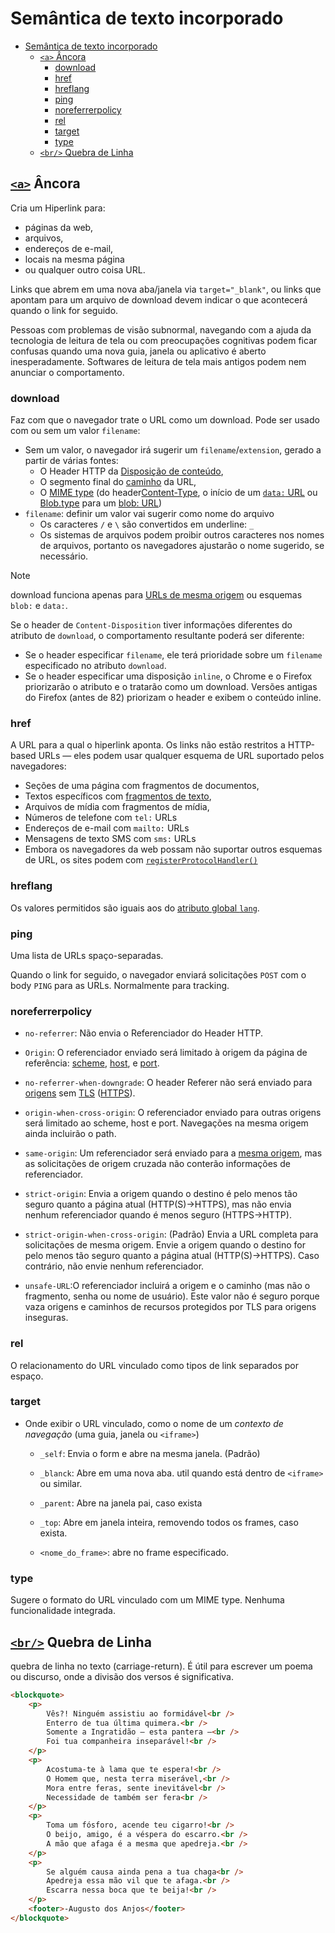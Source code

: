 # Semântica de texto incorporado

- [Semântica de texto incorporado](#semântica-de-texto-incorporado)
  - [``<a>`` Âncora](#a-âncora)
    - [download](#download)
    - [href](#href)
    - [hreflang](#hreflang)
    - [ping](#ping)
    - [noreferrerpolicy](#noreferrerpolicy)
    - [rel](#rel)
    - [target](#target)
    - [type](#type)
  - [``<br/>`` Quebra de Linha](#br-quebra-de-linha)

## [``<a>``](https://developer.mozilla.org/en-US/docs/Web/HTML/Element/a) Âncora

Cria um Hiperlink para:

- páginas da web,
- arquivos,
- endereços de e-mail,
- locais na mesma página
- ou qualquer outro coisa URL.

Links que abrem em uma nova aba/janela via ``target="_blank"``, ou links que apontam para um arquivo de download devem indicar o que acontecerá quando o link for seguido.

Pessoas com problemas de visão subnormal, navegando com a ajuda da tecnologia de leitura de tela ou com preocupações cognitivas podem ficar confusas quando uma nova guia, janela ou aplicativo é aberto inesperadamente. Softwares de leitura de tela mais antigos podem nem anunciar o comportamento.

### download

Faz com que o navegador trate o URL como um download. Pode ser usado com ou sem um valor ``filename``:

- Sem um valor, o navegador irá sugerir um ``filename``/``extension``, gerado a partir de várias fontes:
  - O Header HTTP da [Disposição de conteúdo](https://developer.mozilla.org/en-US/docs/Web/HTTP/Headers/Content-Disposition),
  - O segmento final do [caminho](https://developer.mozilla.org/en-US/docs/Web/API/URL/pathname) da URL,
  - O [MIME type](https://developer.mozilla.org/en-US/docs/Glossary/MIME_type) (do header[Content-Type](https://developer.mozilla.org/en-US/docs/Web/HTTP/Headers/Content-Type), o início de um [``data:`` URL](https://developer.mozilla.org/en-US/docs/Web/HTTP/Basics_of_HTTP/Data_URLs) ou [Blob.type](https://developer.mozilla.org/en-US/docs/Web/API/Blob/type) para um [blob: URL](https://developer.mozilla.org/en-US/docs/Web/API/URL/createObjectURL_static))
- ``filename``: definir um valor vai sugerir como nome do arquivo
  - Os caracteres ``/`` e ``\`` são convertidos em underline: ``_``
  - Os sistemas de arquivos podem proibir outros caracteres nos nomes de arquivos, portanto os navegadores ajustarão o nome sugerido, se necessário.

> [!NOTE]
> download funciona apenas para [URLs de mesma origem](https://developer.mozilla.org/en-US/docs/Web/Security/Same-origin_policy) ou esquemas ``blob:`` e ``data:``.
>
> Se o header de ``Content-Disposition`` tiver informações diferentes do atributo de ``download``, o comportamento resultante poderá ser diferente:
>
> - Se o header especificar ``filename``, ele terá prioridade sobre um ``filename`` especificado no atributo ``download``.
> - Se o header especificar uma disposição ``inline``, o Chrome e o Firefox priorizarão o atributo e o tratarão como um download. Versões antigas do Firefox (antes de 82) priorizam o header e exibem o conteúdo inline.

### href

A URL para a qual o hiperlink aponta. Os links não estão restritos a HTTP-based URLs — eles podem usar qualquer esquema de URL suportado pelos navegadores:

- Seções de uma página com fragmentos de documentos,
- Textos específicos com [fragmentos de texto](https://developer.mozilla.org/en-US/docs/Web/Text_fragments),
- Arquivos de mídia com fragmentos de mídia,
- Números de telefone com ``tel:`` URLs
- Endereços de e-mail com ``mailto:`` URLs
- Mensagens de texto SMS com ``sms:`` URLs
- Embora os navegadores da web possam não suportar outros esquemas de URL, os sites podem com [``registerProtocolHandler()``](https://developer.mozilla.org/en-US/docs/Web/API/Navigator/registerProtocolHandler)

### hreflang

Os valores permitidos são iguais aos do [atributo global ``lang``](Root.md#lang).

### ping

Uma lista de URLs spaço-separadas.

Quando o link for seguido, o navegador enviará solicitações ``POST`` com o body ``PING`` para as URLs. Normalmente para tracking.

### noreferrerpolicy

- ``no-referrer``: Não envia o Referenciador do Header HTTP.

- ``Origin``: O referenciador enviado será limitado à origem da página de referência: [scheme](https://developer.mozilla.org/en-US/docs/Learn/Common_questions/Web_mechanics/What_is_a_URL), [host](https://developer.mozilla.org/en-US/docs/Glossary/Host), e [port](https://developer.mozilla.org/en-US/docs/Glossary/Port).

- ``no-referrer-when-downgrade``: O header Referer não será enviado para [origens](https://developer.mozilla.org/en-US/docs/Glossary/Origin) sem [TLS](https://developer.mozilla.org/en-US/docs/Glossary/TLS) ([HTTPS](https://developer.mozilla.org/en-US/docs/Glossary/HTTPS)).

- ``origin-when-cross-origin``: O referenciador enviado para outras origens será limitado ao scheme, host e port. Navegações na mesma origem ainda incluirão o path.

- ``same-origin``: Um referenciador será enviado para a [mesma origem](https://developer.mozilla.org/en-US/docs/Glossary/Same-origin_policy), mas as solicitações de origem cruzada não conterão informações de referenciador.

- ``strict-origin``: Envia a origem quando o destino é pelo menos tão seguro quanto a página atual (HTTP(S)→HTTPS), mas não envia nenhum referenciador quando é menos seguro (HTTPS→HTTP).

- ``strict-origin-when-cross-origin``: (Padrão) Envia a URL completa para solicitações de mesma origem. Envie a origem quando o destino for pelo menos tão seguro quanto a página atual (HTTP(S)→HTTPS). Caso contrário, não envie nenhum referenciador.

- ``unsafe-URL``:O referenciador incluirá a origem e o caminho (mas não o fragmento, senha ou nome de usuário). Este valor não é seguro porque vaza origens e caminhos de recursos protegidos por TLS para origens inseguras.

### rel

O relacionamento do URL vinculado como tipos de link separados por espaço.

### target

- Onde exibir o URL vinculado, como o nome de um *contexto de navegação* (uma guia, janela ou ``<iframe>``)

  - ``_self``: Envia o form e abre na mesma janela. (Padrão)

  - ``_blanck``: Abre em uma nova aba. util quando está dentro de ``<iframe>`` ou similar.

  - ``_parent``: Abre na janela pai, caso exista

  - ``_top``: Abre em janela inteira, removendo todos os frames, caso exista.

  - ``<nome_do_frame>``: abre no frame especificado.

### type

Sugere o formato do URL vinculado com um MIME type. Nenhuma funcionalidade integrada.

## [``<br/>``](https://developer.mozilla.org/en-US/docs/Web/HTML/Element/br) Quebra de Linha

quebra de linha no texto (carriage-return). É útil para escrever um poema ou discurso, onde a divisão dos versos é significativa.

```html
<blockquote>
    <p>
        Vês?! Ninguém assistiu ao formidável<br />
        Enterro de tua última quimera.<br />
        Somente a Ingratidão – esta pantera –<br />
        Foi tua companheira inseparável!<br />
    </p>
    <p>
        Acostuma-te à lama que te espera!<br />
        O Homem que, nesta terra miserável,<br />
        Mora entre feras, sente inevitável<br />
        Necessidade de também ser fera<br />
    </p>
    <p>
        Toma um fósforo, acende teu cigarro!<br />
        O beijo, amigo, é a véspera do escarro.<br />
        A mão que afaga é a mesma que apedreja.<br />
    </p>
    <p>
        Se alguém causa ainda pena a tua chaga<br />
        Apedreja essa mão vil que te afaga.<br />
        Escarra nessa boca que te beija!<br />
    </p>
    <footer>-Augusto dos Anjos</footer>
</blockquote>
```
